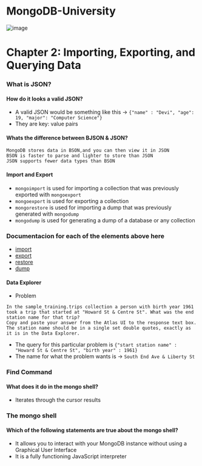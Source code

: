 # MongoDB-University

![image](https://user-images.githubusercontent.com/68082746/172720522-c8a34331-1811-4932-9873-0c1f9a736680.png)

# Chapter 2: Importing, Exporting, and Querying Data

### What is JSON?

#### How do it looks a valid JSON?

- A valid JSON would be something like this -> ```{"name" : "Devi", "age": 19, "major": "Computer Science"}```
- They are key: value pairs

#### Whats the difference between BJSON & JSON?

```
MongoDB stores data in BSON,and you can then view it in JSON
BSON is faster to parse and lighter to store than JSON
JSON supports fewer data types than BSON
```

#### Import and Export

- ```mongoimport``` is used for importing a collection that was previously exported with ```mongoexport```
- ```mongoexport``` is used for exporting a collection
- ```mongorestore``` is used for importing a dump that was previously generated with ```mongodump```
- ```mongodump``` is used for generating a dump of a database or any collection

### Documentacion for each of the elements above here

- [import](https://www.mongodb.com/docs/database-tools/mongoimport/)
- [export](https://www.mongodb.com/docs/database-tools/mongoexport/)
- [restore](https://www.mongodb.com/docs/database-tools/mongorestore/)
- [dump](https://www.mongodb.com/docs/database-tools/mongodump/)

#### Data Explorer

- Problem
```
In the sample_training.trips collection a person with birth year 1961 took a trip that started at "Howard St & Centre St". What was the end station name for that trip?
Copy and paste your answer from the Atlas UI to the response text box. The station name should be in a single set double quotes, exactly as it is in the Data Explorer.
```
- The query for this particular problem is ```{"start station name" : "Howard St & Centre St", "birth year" : 1961}```
- The name for what the problem wants is -> ```South End Ave & Liberty St```

### Find Command

#### What does it do in the mongo shell?

- Iterates through the cursor results

### The mongo shell

#### Which of the following statements are true about the mongo shell?

- It allows you to interact with your MongoDB instance without using a Graphical User Interface
- It is a fully functioning JavaScript interpreter
